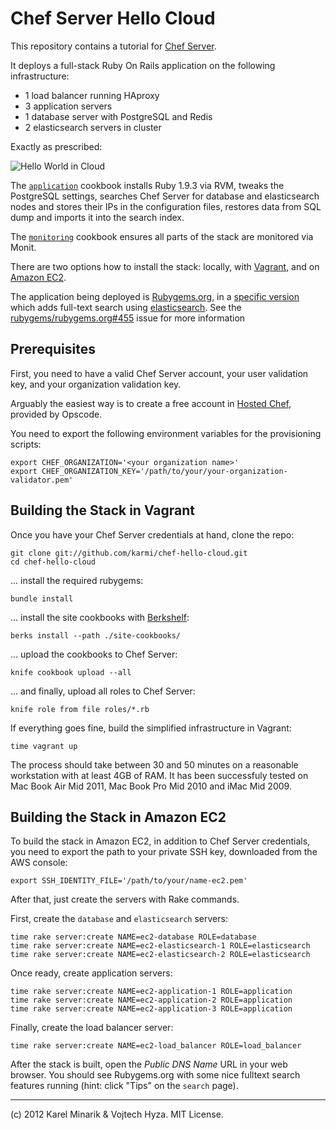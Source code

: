 Chef Server Hello Cloud
=======================

This repository contains a tutorial for [Chef Server](http://wiki.opscode.com/display/chef/Chef+Server).

It deploys a full-stack Ruby On Rails application on the following infrastructure:

* 1 load balancer running HAproxy
* 3 application servers
* 1 database server with PostgreSQL and Redis
* 2 elasticsearch servers in cluster

Exactly as prescribed:

![Hello World in Cloud](https://raw.github.com/karmi/chef-hello-cloud/master/hello-world-in-cloud.png)

The [`application`](tree/master/cookbooks/application/recipes) cookbook installs Ruby 1.9.3 via RVM, tweaks the PostgreSQL settings, searches Chef Server for database and elasticsearch nodes and stores their IPs in the configuration files, restores data from SQL dump and imports it into the search index.

The [`monitoring`](tree/master/cookbooks/monitoring/templates/default) cookbook ensures all parts of the stack are monitored via Monit.

There are two options how to install the stack: locally, with [Vagrant](http://vagrantup.com), and on [Amazon EC2](http://aws.amazon.com/ec2/).

The application being deployed is [Rubygems.org](https://rubygems.org), in a [specific version](https://github.com/karmi/rubygems.org/compare/search-steps) which adds full-text search using [elasticsearch](http://www.elasticsearch.org). See the [rubygems/rubygems.org#455](https://github.com/rubygems/rubygems.org/pull/455) issue for more information

Prerequisites
-------------

First, you need to have a valid Chef Server account, your user validation key, and your organization validation key.

Arguably the easiest way is to create a free account in [Hosted Chef](http://www.opscode.com/hosted-chef/), provided by Opscode.

You need to export the following environment variables for the provisioning scripts:

    export CHEF_ORGANIZATION='<your organization name>'
    export CHEF_ORGANIZATION_KEY='/path/to/your/your-organization-validator.pem'


Building the Stack in Vagrant
-----------------------------

Once you have your Chef Server credentials at hand, clone the repo:

    git clone git://github.com/karmi/chef-hello-cloud.git
    cd chef-hello-cloud

... install the required rubygems:

    bundle install

... install the site cookbooks with [Berkshelf](http://berkshelf.com):

    berks install --path ./site-cookbooks/

... upload the cookbooks to Chef Server:

    knife cookbook upload --all

... and finally, upload all roles to Chef Server:

    knife role from file roles/*.rb

If everything goes fine, build the simplified infrastructure in Vagrant:

    time vagrant up

The process should take between 30 and 50 minutes on a reasonable workstation with at least 4GB of RAM. It has been successfuly tested on Mac Book Air Mid 2011, Mac Book Pro Mid 2010 and iMac Mid 2009.


Building the Stack in Amazon EC2
--------------------------------

To build the stack in Amazon EC2, in addition to Chef Server credentials, you need to export the path to your private SSH key, downloaded from the AWS console:

    export SSH_IDENTITY_FILE='/path/to/your/name-ec2.pem'

After that, just create the servers with Rake commands.

First, create the `database` and `elasticsearch` servers:

    time rake server:create NAME=ec2-database ROLE=database
    time rake server:create NAME=ec2-elasticsearch-1 ROLE=elasticsearch
    time rake server:create NAME=ec2-elasticsearch-2 ROLE=elasticsearch

Once ready, create application servers:

    time rake server:create NAME=ec2-application-1 ROLE=application
    time rake server:create NAME=ec2-application-2 ROLE=application
    time rake server:create NAME=ec2-application-3 ROLE=application

Finally, create the load balancer server:

    time rake server:create NAME=ec2-load_balancer ROLE=load_balancer

After the stack is built, open the _Public DNS Name_ URL in your web browser. You should see Rubygems.org with some nice fulltext search features running (hint: click "Tips" on the `search` page).

----

(c) 2012 Karel Minarik & Vojtech Hyza. MIT License.
